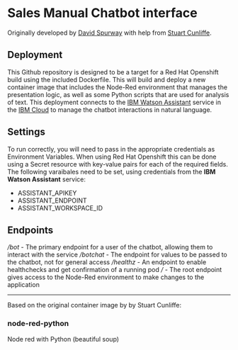 # Sales Manual Chatbot interface
Originally developed by [David Spurway](https://github.com/DSpurway/node-red-sales-manual) with help from [Stuart Cunliffe](https://github.com/cunlifs/node-red-sales-manual).

## Deployment
This Github repository is designed to be a target for a Red Hat Openshift build using the included Dockerfile. This will build and deploy a new container image that includes the Node-Red environment that manages the presentation logic, as well as some Python scripts that are used for analysis of text. This deployment connects to the [IBM Watson Assistant](https://cloud.ibm.com/catalog/services/watson-assistant) service in the [IBM Cloud](https://cloud.ibm.com/) to manage the chatbot interactions in natural language.

## Settings
To run correctly, you will need to pass in the appropriate credentials as Environment Variables. When using Red Hat Openshift this can be done using a Secret resource with key-value pairs for each of the required fields. The following varaibales need to be set, using credentials from the **IBM Watson Assistant** service:
- ASSISTANT_APIKEY
- ASSISTANT_ENDPOINT
- ASSISTANT_WORKSPACE_ID

## Endpoints
*/bot* - The primary endpoint for a user of the chatbot, allowing them to interact with the service
*/botchat* - The endpoint for values to be passed to the chatbot, not for general access
*/healthz* - An endpoint to enable healthchecks and get confirmation of a running pod
*/* - The root endpoint gives access to the Node-Red environment to make changes to the application

---
Based on the original container image by by Stuart Cunliffe:
### node-red-python
Node red with Python (beautiful soup)
